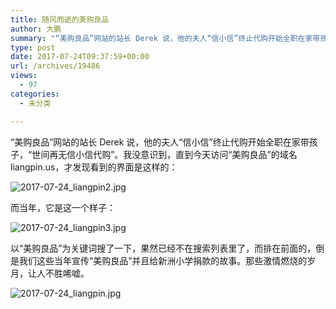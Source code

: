 ```yaml
---
title: 随风而逝的美购良品
author: 大鹏
summary: "“美购良品”网站的站长 Derek 说，他的夫人“信小信”终止代购开始全职在家带孩子，“世间再无信小信代购”。我没意识到，直到今天访问“美购良品”的域名 liangpin.us，才发现看到的界面是这样的："
type: post
date: 2017-07-24T09:37:59+00:00
url: /archives/19486
views:
  - 97
categories:
  - 未分类

---
```

“美购良品”网站的站长 Derek 说，他的夫人“信小信”终止代购开始全职在家带孩子，“世间再无信小信代购”。我没意识到，直到今天访问“美购良品”的域名 liangpin.us，才发现看到的界面是这样的：

![2017-07-24_liangpin2.jpg][1]

而当年，它是这一个样子：

![2017-07-24_liangpin3.jpg][2]

以“美购良品”为关键词搜了一下，果然已经不在搜索列表里了，而排在前面的，倒是我们这些当年宣传“美购良品”并且给新洲小学捐款的故事。那些激情燃烧的岁月，让人不胜唏嘘。

![2017-07-24_liangpin.jpg][3]

 [1]: https://steemitimages.com/DQmZcjat26sFwsF6cK5SdqxGdsM2DAbjJiWKpGKRvikgLY1/2017-07-24_liangpin2.jpg
 [2]: https://steemitimages.com/DQmeqSp1uT7r1ZZzLAX6uGNXGhhtxdCv7LaDZHeED5vniUR/2017-07-24_liangpin3.jpg
 [3]: https://steemitimages.com/DQmZxr4QxJY6U5EGhxQC3gKFUc7JXBWpfYrWMfcLXR3f5ej/2017-07-24_liangpin.jpg
